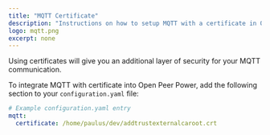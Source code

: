 ```yaml
---
title: "MQTT Certificate"
description: "Instructions on how to setup MQTT with a certificate in Open Peer Power."
logo: mqtt.png
excerpt: none
---
```


Using certificates will give you an additional layer of security for your MQTT communication. 

To integrate MQTT with certificate into Open Peer Power, add the following section to your `configuration.yaml` file:

```yaml
# Example configuration.yaml entry
mqtt:
  certificate: /home/paulus/dev/addtrustexternalcaroot.crt
```
